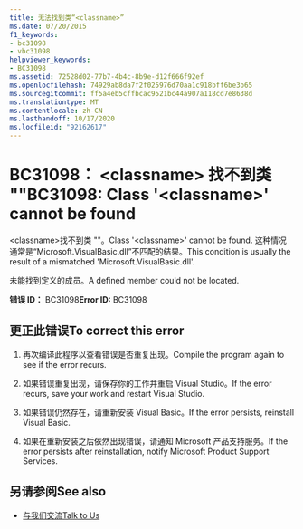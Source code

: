 ```yaml
---
title: 无法找到类“<classname>”
ms.date: 07/20/2015
f1_keywords:
- bc31098
- vbc31098
helpviewer_keywords:
- BC31098
ms.assetid: 72528d02-77b7-4b4c-8b9e-d12f666f92ef
ms.openlocfilehash: 74929ab8da7f2f025976d70aa1c918bff6be3b65
ms.sourcegitcommit: ff5a4eb5cffbcac9521bc44a907a118cd7e8638d
ms.translationtype: MT
ms.contentlocale: zh-CN
ms.lasthandoff: 10/17/2020
ms.locfileid: "92162617"
---
```

# <a name="bc31098-class-classname-cannot-be-found"></a><span data-ttu-id="0f0b9-102">BC31098： \<classname> 找不到类 ""</span><span class="sxs-lookup"><span data-stu-id="0f0b9-102">BC31098: Class '\<classname>' cannot be found</span></span>

<span data-ttu-id="0f0b9-103">\<classname>找不到类 ""。</span><span class="sxs-lookup"><span data-stu-id="0f0b9-103">Class '\<classname>' cannot be found.</span></span> <span data-ttu-id="0f0b9-104">这种情况通常是“Microsoft.VisualBasic.dll”不匹配的结果。</span><span class="sxs-lookup"><span data-stu-id="0f0b9-104">This condition is usually the result of a mismatched 'Microsoft.VisualBasic.dll'.</span></span>

 <span data-ttu-id="0f0b9-105">未能找到定义的成员。</span><span class="sxs-lookup"><span data-stu-id="0f0b9-105">A defined member could not be located.</span></span>

 <span data-ttu-id="0f0b9-106">**错误 ID：** BC31098</span><span class="sxs-lookup"><span data-stu-id="0f0b9-106">**Error ID:** BC31098</span></span>

## <a name="to-correct-this-error"></a><span data-ttu-id="0f0b9-107">更正此错误</span><span class="sxs-lookup"><span data-stu-id="0f0b9-107">To correct this error</span></span>

1. <span data-ttu-id="0f0b9-108">再次编译此程序以查看错误是否重复出现。</span><span class="sxs-lookup"><span data-stu-id="0f0b9-108">Compile the program again to see if the error recurs.</span></span>

2. <span data-ttu-id="0f0b9-109">如果错误重复出现，请保存你的工作并重启 Visual Studio。</span><span class="sxs-lookup"><span data-stu-id="0f0b9-109">If the error recurs, save your work and restart Visual Studio.</span></span>

3. <span data-ttu-id="0f0b9-110">如果错误仍然存在，请重新安装 Visual Basic。</span><span class="sxs-lookup"><span data-stu-id="0f0b9-110">If the error persists, reinstall Visual Basic.</span></span>

4. <span data-ttu-id="0f0b9-111">如果在重新安装之后依然出现错误，请通知 Microsoft 产品支持服务。</span><span class="sxs-lookup"><span data-stu-id="0f0b9-111">If the error persists after reinstallation, notify Microsoft Product Support Services.</span></span>

## <a name="see-also"></a><span data-ttu-id="0f0b9-112">另请参阅</span><span class="sxs-lookup"><span data-stu-id="0f0b9-112">See also</span></span>

- [<span data-ttu-id="0f0b9-113">与我们交流</span><span class="sxs-lookup"><span data-stu-id="0f0b9-113">Talk to Us</span></span>](/visualstudio/ide/feedback-options)
